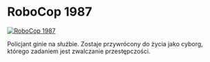 RoboCop 1987 
=============
[![RoboCop 1987 ](http://vidos.pl/images/player.gif)](http://vidos.pl/robocop-1987)

 Policjant ginie na służbie. Zostaje przywrócony do życia jako cyborg, którego zadaniem jest zwalczanie przestępczości.
